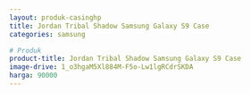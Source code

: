 ```yaml
---
layout: produk-casinghp
title: Jordan Tribal Shadow Samsung Galaxy S9 Case
categories: samsung

# Produk
product-title: Jordan Tribal Shadow Samsung Galaxy S9 Case
image-drive: 1_o3hgaM5Xl884M-F5o-Lw1lgRCdrSKDA
harga: 90000
---
```

